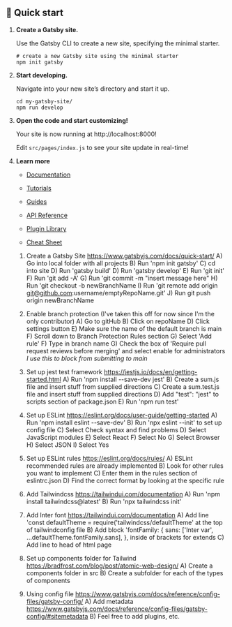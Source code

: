## 🚀 Quick start

1.  **Create a Gatsby site.**

    Use the Gatsby CLI to create a new site, specifying the minimal starter.

    ```shell
    # create a new Gatsby site using the minimal starter
    npm init gatsby
    ```

2.  **Start developing.**

    Navigate into your new site’s directory and start it up.

    ```shell
    cd my-gatsby-site/
    npm run develop
    ```

3.  **Open the code and start customizing!**

    Your site is now running at http://localhost:8000!

    Edit `src/pages/index.js` to see your site update in real-time!

4.  **Learn more**

    - [Documentation](https://www.gatsbyjs.com/docs/?utm_source=starter&utm_medium=readme&utm_campaign=minimal-starter)

    - [Tutorials](https://www.gatsbyjs.com/tutorial/?utm_source=starter&utm_medium=readme&utm_campaign=minimal-starter)

    - [Guides](https://www.gatsbyjs.com/tutorial/?utm_source=starter&utm_medium=readme&utm_campaign=minimal-starter)

    - [API Reference](https://www.gatsbyjs.com/docs/api-reference/?utm_source=starter&utm_medium=readme&utm_campaign=minimal-starter)

    - [Plugin Library](https://www.gatsbyjs.com/plugins?utm_source=starter&utm_medium=readme&utm_campaign=minimal-starter)

    - [Cheat Sheet](https://www.gatsbyjs.com/docs/cheat-sheet/?utm_source=starter&utm_medium=readme&utm_campaign=minimal-starter)



    1. Create a Gatsby Site https://www.gatsbyjs.com/docs/quick-start/ 
      A) Go into local folder with all projects 
      B) Run 'npm init gatsby'
      C) cd into site
      D) Run 'gatsby build'
      D) Run 'gatsby develop'
      E) Run 'git init'
      F) Run 'git add -A'
      G) Run 'git commit -m "insert message here"
      H) Run 'git checkout -b newBranchName
      I) Run 'git remote add origin git@github.com:username/emptyRepoName.git'
      J) Run git push origin newBranchName

    2. Enable branch protection (I've taken this off for now since I'm the only contributor)
      A) Go to gitHub
      B) Click on repoName
      D) Click settings button
      E) Make sure the name of the default branch is main
      F) Scroll down to Branch Protection Rules section
      G) Select 'Add rule'
      F) Type in branch name
      G) Check the box of 'Require pull request reviews before merging' and select enable for administrators *I use this to block from submitting to main*

    3. Set up jest test framework https://jestjs.io/docs/en/getting-started.html
      A) Run 'npm install --save-dev jest'
      B) Create a sum.js file and insert stuff from supplied directions
      C) Create a sum.test.js file and insert stuff from supplied directions
      D) Add  "test": "jest" to scripts section of package.json
      E) Run 'npm run test'

    4. Set up ESLint https://eslint.org/docs/user-guide/getting-started
      A) Run 'npm install eslint --save-dev'
      B) Run 'npx eslint --init' to set up config file
      C) Select Check syntax and find problems
      D) Select JavaScript modules
      E) Select React
      F) Select No
      G) Select Browser
      H) Select JSON
      I) Select Yes

    5. Set up ESLint rules https://eslint.org/docs/rules/
      A) ESLint recommended rules are already implemented
      B) Look for other rules you want to implement
      C) Enter them in the rules section of eslintrc.json
      D) Find the correct format by looking at the specific rule

    6. Add Tailwindcss https://tailwindui.com/documentation
      A) Run 'npm install tailwindcss@latest'
      B) Run 'npx tailwindcss init'

    7. Add Inter font https://tailwindui.com/documentation
      A) Add line 'const defaultTheme = require('tailwindcss/defaultTheme' at the top of tailwindconfig file
      B) Add block
          'fontFamily: {
          sans: ['Inter var', ...defaultTheme.fontFamily.sans],
         },
       inside of brackets for extends
      C) Add line <link rel="stylesheet" href="https://rsms.me/inter/inter.css"> to head of html page

    8. Set up components folder for Tailwind https://bradfrost.com/blog/post/atomic-web-design/
      A) Create a components folder in src
      B) Create a subfolder for each of the types of components

    9. Using config file https://www.gatsbyjs.com/docs/reference/config-files/gatsby-config/
      A) Add metadata https://www.gatsbyjs.com/docs/reference/config-files/gatsby-config/#sitemetadata 
      B) Feel free to add plugins, etc.
